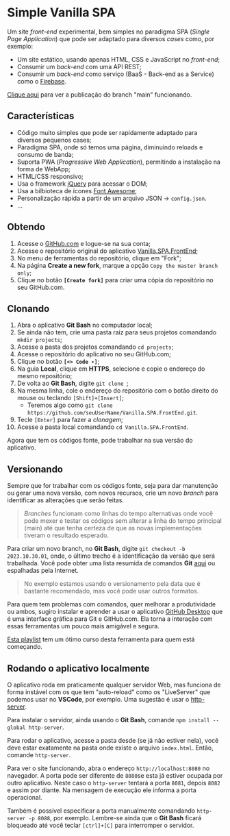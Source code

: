 
# Simple Vanilla SPA

Um site *front-end* experimental, bem simples no paradigma SPA (*Single Page Application*) que pode ser adaptado para diversos *cases* como, por exemplo:

- Um site estático, usando apenas HTML, CSS e JavaScript no *front-end*;
- Consumir um *back-end* com uma API REST;
- Consumir um *back-end* como serviço (BaaS - Back-end as a Service) como o [Firebase](https://firebase.com).

[Clique aqui](https://luferat.github.io/Vanilla.SPA.FrontEnd/) para ver a publicação do branch "main" funcionando.

## Características

 - Código muito simples que pode ser rapidamente adaptado para diversos pequenos cases;
 - Paradigma SPA, onde só temos uma página, diminuindo reloads e consumo de banda;
 - Suporta PWA (*Progressive Web Application*), permitindo a instalação na forma de WebApp;
 - HTML/CSS responsivo;
 - Usa o framework [jQuery](https://jquery.com/) para acessar o DOM;
 - Usa a bilbioteca de ícones [Font Awesome](https://fontawesome.com/);
 - Personalização rápida a partir de um arquivo JSON → `config.json`.
 - ...

## Obtendo

1. Acesse o [GitHub.com](https://github.com/) e logue-se na sua conta;
2. Acesse o repositório original do aplicativo [Vanilla.SPA.FrontEnd](https://github.com/Luferat/Vanilla.SPA.FrontEnd);
3. No menu de ferramentas do repositório, clique em "Fork";
4. Na página **Create a new fork**, marque a opção `Copy the master branch only`;
5. Clique no botão **`[Create fork]`** para criar uma cópia do repositório no seu GitHub.com.
 
## Clonando

1. Abra o aplicativo **Git Bash** no computador local;
2. Se ainda não tem, crie uma pasta raiz para seus projetos comandando `mkdir projects`;
3. Acesse a pasta dos projetos comandando `cd projects`;
4. Acesse o repositório do aplicativo no seu GitHub.com;
5. Clique no botão **`[<> Code ▾]`**;
6. Na guia **Local**, clique em **HTTPS**, selecione e copie o endereço do mesmo repositório;
7. De volta ao **Git Bash**, digite `git clone `;
8. Na mesma linha, cole o endereço do repositório com o botão direito do mouse ou teclando `[Shift]+[Insert]`;
   - Teremos algo como `git clone https://github.com/seuUserName/Vanilla.SPA.FrontEnd.git`.
9. Tecle `[Enter]` para fazer a *clonagem*;
10. Acesse a pasta local comandando `cd Vanilla.SPA.FrontEnd`.

Agora que tem os códigos fonte, pode trabalhar na sua versão do aplicativo.

## Versionando

Sempre que for trabalhar com os códigos fonte, seja para dar manutenção ou gerar uma nova versão, com novos recursos, crie um novo *branch* para identificar as alterações que serão feitas.

> *Branches* funcionam como linhas do tempo alternativas onde você pode mexer e testar os códigos sem alterar a linha do tempo principal (main) até que tenha certeza de que as novas implementações tiveram o resultado esperado.

Para criar um novo branch, no **Git Bash**, digite `git checkout -b 2023.10.30.01`, onde, o último trecho é a identificação da versão que será trabalhada. Você pode obter uma lista resumida de comandos **Git** [aqui](https://gist.github.com/Luferat/ffb0d5c67131c4152ba54f984e26b28d) ou espalhadas pela Internet.

> No exemplo estamos usando o versionamento pela data que é bastante recomendado, mas você pode usar outros formatos.

Para quem tem problemas com comandos, quer melhorar a produtividade ou ambos, sugiro instalar e aprender a usar o aplicativo [GitHub Desktop](https://desktop.github.com/) que é uma interface gráfica para Git e GitHub.com. Ela torna a interação com essas ferramentas um pouco mais amigável e segura.

[Esta playlist](https://www.youtube.com/playlist?list=PLHz_AreHm4dm7ZULPAmadvNhH6vk9oNZA) tem um ótimo curso desta ferramenta para quem está começando.

## Rodando o aplicativo localmente
O aplicativo roda em praticamente qualquer servidor Web, mas funciona de forma instável com os que tem "auto-reload" como os "LiveServer" que podemos usar no **VSCode**, por exemplo. Uma sugestão é usar o [http-server](https://github.com/http-party/http-server).

Para instalar o servidor, ainda usando o **Git Bash**, comande `npm install --global http-server`.

Para rodar o aplicativo, acesse a pasta desde (se já não estiver nela), você deve estar exatamente na pasta onde existe o arquivo `index.html`. Então, comande `http-server`.

Para ver o site funcionando, abra o endereço `http://localhost:8080` no navegador. A porta pode ser diferente de `8080`se esta já estiver ocupada por outro aplicativo. Neste caso o `http-server` tentará a porta `8081`, depois `8082` e assim por diante. Na mensagem de execução ele informa a porta operacional.

Também é possível especificar a porta manualmente comandando `http-server -p 8088`, por exemplo. Lembre-se ainda que o **Git Bash** ficará bloqueado até você teclar `[ctrl]+[C]` para interromper o servidor.
